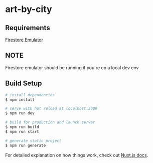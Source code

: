 # art-by-city

## Requirements

[Firestore Emulator](https://firebase.google.com/docs/rules/emulator-setup)

## NOTE
Firestore emulator should be running if you're on a local dev env

## Build Setup

```bash
# install dependencies
$ npm install

# serve with hot reload at localhost:3000
$ npm run dev

# build for production and launch server
$ npm run build
$ npm run start

# generate static project
$ npm run generate
```

For detailed explanation on how things work, check out [Nuxt.js docs](https://nuxtjs.org).

